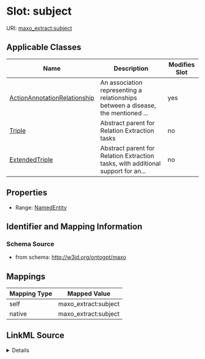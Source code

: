 

# Slot: subject

URI: [maxo_extract:subject](http://w3id.org/ontogpt/maxosubject)



<!-- no inheritance hierarchy -->





## Applicable Classes

| Name | Description | Modifies Slot |
| --- | --- | --- |
| [ActionAnnotationRelationship](ActionAnnotationRelationship.md) | An association representing a relationships between a disease, the mentioned ... |  yes  |
| [Triple](Triple.md) | Abstract parent for Relation Extraction tasks |  no  |
| [ExtendedTriple](ExtendedTriple.md) | Abstract parent for Relation Extraction tasks, with additional support for an... |  no  |







## Properties

* Range: [NamedEntity](NamedEntity.md)





## Identifier and Mapping Information







### Schema Source


* from schema: http://w3id.org/ontogpt/maxo




## Mappings

| Mapping Type | Mapped Value |
| ---  | ---  |
| self | maxo_extract:subject |
| native | maxo_extract:subject |




## LinkML Source

<details>
```yaml
name: subject
from_schema: http://w3id.org/ontogpt/maxo
rank: 1000
alias: subject
owner: Triple
domain_of:
- Triple
range: NamedEntity

```
</details>